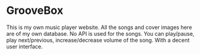 # GrooveBox
This is my own music player website.
All the songs and cover images here are of my own database.
No API is used for the songs.
You can play/pause, play next/previous, increase/decrease volume of the song.
With a decent user interface.
